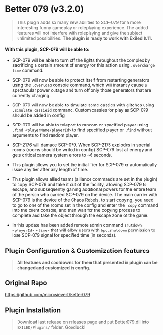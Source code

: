 # Better 079 (v3.2.0)
> This plugin adds so many new abilities to SCP-079 for a more interesting funny gameplay or roleplaying experience. The added features will not interfere with roleplaying and give the subject unlimited possibilities. **The plugin is ready to work with Exiled 8.11.**


#### With this plugin, SCP-079 will be able to:
- SCP-079 will be able to turn off the lights throughout the complex by sacrificing a certain amount of energy for this action using ``.overcharge time`` command.
  
- SCP-079 will now be able to protect itself from restarting generators using the ``.overload`` console command, which will instantly cause a spectacular power outage and turn off only those generators that are currently charging.
  
- SCP-079 will now be able to simulate some cassies with glitches using ``.simulate cassieid`` command. Custom cassies for play as SCP-079 should be added in config
  
- SCP-079 will be able to teleport to random or specified player using ``.find <playerName/playerId>`` to find specified player or ``.find`` without arguments to find random player.
  
- SCP-2176 will damage SCP-079. When SCP-2176 explodes in special rooms (rooms should be writed in config) SCP-079 lost all energy and gets critical camera system errors to ~6 seconds.
  
- This plugin allows you to set the initial Tier for SCP-079 or automatically issue any tier after any length of time.
  
- This plugin allows allied teams (alliance commands are set in the plugin) to copy SCP-079 and take it out of the facility, allowing SCP-079 to escape, and subsequently gaining additional powers for the entire team of the person who carried SCP-079 on the device. The main carrier with SCP-079 is the device of the Chaos Rebels, to start copying, you need to go to one of the rooms set in the config and enter the ``.copy`` command into the client console, and then wait for the copying process to complete and take the object through the escape zone of the game.
  
- In this update has been added remote admin command ``shutdown <playerId> <time>`` that will allow users with ``bpc.shutdown`` permission to lose SCP-079 signal for specified time (in seconds).

## Plugin Configuration & Customization features
> **All features and cooldowns for them that presented in plugin can be changed and customized in config.**

## Original Repo 
https://github.com/microsievert/Better079

## Plugin Installation
> Download last release on releases page and put Better079.dll into ``EXILED/Plugins/`` folder. Goodluck!
